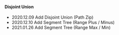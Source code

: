 #### Disjoint Union

- 2020.12.09 Add Disjoint Union (Path Zip)
- 2020.12.10 Add Segment Tree (Range Plus / Minus)
- 2021.01.26 Add Segment Tree (Range Max / Min)